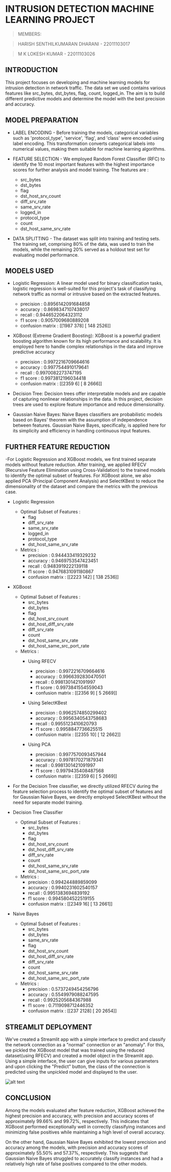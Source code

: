 # INTRUSION DETECTION MACHINE LEARNING PROJECT

> MEMBERS: 

> HARISH SENTHILKUMARAN DHARANI - 22011103017

> M K LOKESH KUMAR - 22011103026

## INTRODUCTION

This project focuses on developing and machine learning models for intrusion detection in network traffic. The data set we used contains various features like src_bytes, dst_bytes, flag, count, logged_in. The aim is to build different predictive models and determine the model with the best precision and accuracy.

## MODEL PREPARATION

- LABEL ENCODING - Before training the models, categorical variables such as 'protocol_type', 'service', 'flag', and 'class' were encoded using label encoding. This transformation converts categorical labels into numerical values, making them suitable for machine learning algorithms.

- FEATURE SELECTION - We employed Random Forest Classifier (RFC) to identify the 10 most important features with the highest importance scores for further analysis and model training. The features are :
    - src_bytes
    - dst_bytes
    - flag
    - dst_host_srv_count
    - diff_srv_rate
    - same_srv_rate
    - logged_in
    - protocol_type
    - count
    - dst_host_same_srv_rate

- DATA SPLITTING - The dataset was split into training and testing sets. The training set, comprising 80% of the data, was used to train the models, while the remaining 20% served as a holdout test set for evaluating model performance.

## MODELS USED

- Logistic Regression: A linear model used for binary classification tasks, logistic regression is well-suited for this project's task of classifying network traffic as normal or intrusive based on the extracted features.
    - precision : 0.8956142091684858
    - accuracy : 0.8698347107438017
    - recall : 0.9446522064323112
    - f1 score : 0.9057009680889208
    - confusion matrix : [[1987  378]
                          [ 148 2526]]

- XGBoost (Extreme Gradient Boosting): XGBoost is a powerful gradient boosting algorithm known for its high performance and scalability. It is employed here to handle complex relationships in the data and improve predictive accuracy
    - precision : 0.9972216709664616
    - accuracy : 0.9977544910179641
    - recall : 0.9970082273747195
    - f1 score : 0.9973812196034418
    - confusion matrix : [[2359  6]
                          [ 8 2666]]

- Decision Tree: Decision trees offer interpretable models and are capable of capturing nonlinear relationships in the data. In this project, decision trees are used to explore feature importance and reduce dimensionality.

- Gaussian Naive Bayes: Naive Bayes classifiers are probabilistic models based on Bayes' theorem with the assumption of independence between features. Gaussian Naive Bayes, specifically, is applied here for its simplicity and efficiency in handling continuous input features.

## FURTHER FEATURE REDUCTION

-For Logistic Regression and XGBoost models, we first trained separate models without feature reduction. After training, we applied RFECV (Recursive Feature Elimination using Cross-Validation) to the trained models to identify the optimal subset of features. For XGBoost alone, we also applied PCA (Principal Component Analysis) and SelectKBest to reduce the dimensionality of the dataset and compare the metrics with the previous case.

- Logistic Regression
    - Optimal Subset of Features : 
        - flag 
        - diff_srv_rate 
        - same_srv_rate 
        - logged_in 
        - protocol_type
        - dst_host_same_srv_rate
    - Metrics : 
        - precision : 0.944433419329232
        - accuracy : 0.9469753547423451
        - recall : 0.9483919222139118
        - f1 score : 0.9476831091180867
        - confusion matrix : [[2223  142]
                              [ 138 2536]]

- XGBoost
    - Optimal Subset of Features : 
        - src_bytes
        - dst_bytes
        - flag
        - dst_host_srv_count
        - dst_host_diff_srv_rate
        - diff_srv_rate
        - count
        - dst_host_same_srv_rate
        - dst_host_same_src_port_rate
    - Metrics : 
        - Using RFECV
            - precision : 0.9972216709664616
            - accuracy : 0.9966392830470501
            - recall : 0.9981301421091997
            - f1 score : 0.9973841554559043
            - confusion matrix : [[2356 9]
                                [ 5 2669]]
        - Using SelectKBest
            - precision : 0.9962574850299402
            - accuracy : 0.9956340543758683
            - recall : 0.9955123410620793
            - f1 score : 0.9958847736625515
            - confusion matrix : [[2355 10]
                                [ 12 2662]]

        - Using PCA
            - precision : 0.9977570093457944
            - accuracy : 0.9978170271879341
            - recall : 0.9981301421091997
            - f1 score : 0.9979435408487568
            - confusion matrix : [[2359 6]
                                [ 5 2669]]

- For the Decision Tree classifier, we directly utilized RFECV during the feature selection process to identify the optimal subset of features and for Gaussian Naive Bayes, we directly employed SelectKBest without the need for separate model training.

- Decision Tree Classifier
    - Optimal Subset of Features : 
        - src_bytes
        - dst_bytes
        - flag
        - dst_host_srv_count
        - dst_host_diff_srv_rate
        - diff_srv_rate
        - count
        - dst_host_same_srv_rate
        - dst_host_same_src_port_rate
    - Metrics : 
        - precision : 0.994244889859099
        - accuracy : 0.9940231602540157
        - recall : 0.9951383694839192
        - f1 score : 0.9945804522519155
        - confusion matrix : [[2349 16]
                              [ 13 2661]]

- Naive Bayes
    - Optimal Subset of Features : 
        - src_bytes
        - dst_bytes
        - same_srv_rate
        - flag
        - dst_host_srv_count
        - dst_host_diff_srv_rate
        - diff_srv_rate
        - count
        - dst_host_same_srv_rate
        - dst_host_same_src_port_rate
    - Metrics : 
        - precision : 0.5737249454256796
        - accuracy : 0.5549979088247595
        - recall : 0.9925205684367988
        - f1 score : 0.7119098712446352
        - confusion matrix : [[237  2128]
                              [ 20 2654]]

## STREAMLIT DEPLOYMENT

We've created a Streamlit app with a simple interface to predict and classify the network connection as a "normal" connection or an "anomaly". For this, we pickled the XGBoost model that was trained using the reduced dataset(using RFECV) and created a model object in the Streamlit app. Using a simple interface, the user can give inputs for various parameters and upon clicking the "Predict" button, the class of the connection is predicted using the unpickled model and displayed to the user.

![alt text](image.png)

## CONCLUSION

Among the models evaluated after feature reduction, XGBoost achieved the highest precision and accuracy, with precision and accuracy scores of approximately 99.66% and 99.72%, respectively. This indicates that XGBoost performed exceptionally well in correctly classifying instances and minimizing false positives while maintaining a high level of overall accuracy.

On the other hand, Gaussian Naive Bayes exhibited the lowest precision and accuracy among the models, with precision and accuracy scores of approximately 55.50% and 57.37%, respectively. This suggests that Gaussian Naive Bayes struggled to accurately classify instances and had a relatively high rate of false positives compared to the other models.